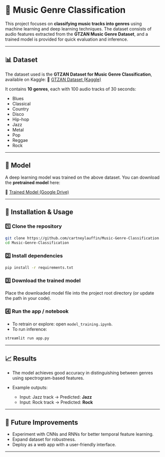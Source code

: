 # 🎵 Music Genre Classification

This project focuses on **classifying music tracks into genres** using machine learning and deep learning techniques. The dataset consists of audio features extracted from the **GTZAN Music Genre Dataset**, and a trained model is provided for quick evaluation and inference.

---


## 📊 Dataset

The dataset used is the **GTZAN Dataset for Music Genre Classification**, available on Kaggle:
🔗 [GTZAN Dataset (Kaggle)](https://www.kaggle.com/datasets/andradaolteanu/gtzan-dataset-music-genre-classification)

It contains **10 genres**, each with 100 audio tracks of 30 seconds:

* Blues
* Classical
* Country
* Disco
* Hip-hop
* Jazz
* Metal
* Pop
* Reggae
* Rock

---

## 🤖 Model

A deep learning model was trained on the above dataset.
You can download the **pretrained model** here:

🔗 [Trained Model (Google Drive)](https://drive.google.com/file/d/1POcuJ9uk3tEsisjGdPVdNHx1yJ-rNXyX/view?usp=drive_link)

---

## 🚀 Installation & Usage

### 1️⃣ Clone the repository

```bash
git clone https://github.com/cartneylauffin/Music-Genre-Classification.git
cd Music-Genre-Classification
```

### 2️⃣ Install dependencies

```bash
pip install -r requirements.txt
```

### 3️⃣ Download the trained model

Place the downloaded model file into the project root directory (or update the path in your code).

### 4️⃣ Run the app / notebook

* To retrain or explore: open `model_training.ipynb`.
* To run inference:

```bash
streamlit run app.py
```

---

## 📈 Results

* The model achieves good accuracy in distinguishing between genres using spectrogram-based features.
* Example outputs:

  * Input: Jazz track → Predicted: **Jazz**
  * Input: Rock track → Predicted: **Rock**

---

## 📌 Future Improvements

* Experiment with CNNs and RNNs for better temporal feature learning.
* Expand dataset for robustness.
* Deploy as a web app with a user-friendly interface.

---
